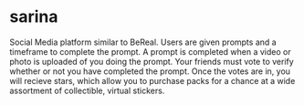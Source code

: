 # sarina

Social Media platform similar to BeReal. Users are given prompts and a timeframe to complete the prompt. A prompt is completed when a video or photo is uploaded of you doing the prompt. Your friends must vote to verify whether or not you have completed the prompt. Once the votes are in, you will recieve stars, which allow  you to purchase packs for a chance at a wide assortment of collectible, virtual stickers.




